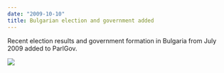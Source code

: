 ```yaml
---
date: "2009-10-10"
title: Bulgarian election and government added
---
```


Recent election results and government formation in Bulgaria from July 2009 added to ParlGov.

![](/images/parliament-scotland.jpg)
